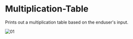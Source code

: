 # Multiplication-Table

Prints out a multiplication table based on the enduser's input.

![01](https://user-images.githubusercontent.com/41565191/54488723-90aec300-48ba-11e9-8f8f-fb17f5bf8582.PNG)
